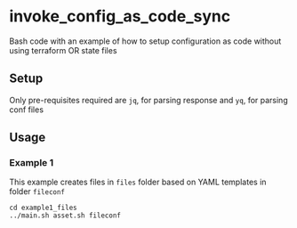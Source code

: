 # invoke_config_as_code_sync

Bash code with an example of how to setup configuration as code without using terraform OR state files

## Setup

Only pre-requisites required are `jq`, for parsing response and `yq`, for parsing conf files

## Usage

### Example 1

This example creates files in `files` folder based on YAML templates in folder `fileconf`

```
cd example1_files
../main.sh asset.sh fileconf
```
